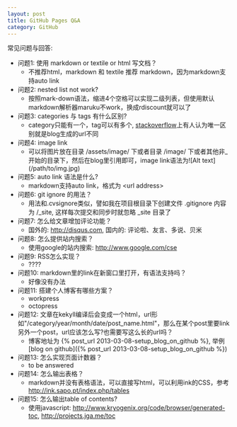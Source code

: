```yaml
---
layout: post
title: GitHub Pages Q&A
category: GitHub
---
```


常见问题与回答:

* 问题1: 使用 markdown or textile or html 写文档？
    * 不推荐html，markdown 和 textile 推荐 markdown，因为markdown支持auto link
* 问题2: nested list not work?
    * 按照mark-down语法，缩进4个空格可以实现二级列表，但使用默认markdown解析器maruku不work，换成rdiscount就可以了
* 问题3: categories 与 tags 有什么区别?
    * category只能有一个，tag可以有多个, <a href="http://stackoverflow.com/questions/8675841/whats-the-difference-between-categories-and-tags-in-jekyll">stackoverflow</a>上有人认为唯一区别就是blog生成的url不同
* 问题4: image link
    * 可以将图片放在目录 /assets/image/ 下或者目录 /image/ 下或者其他非\_开始的目录下，然后在blog里引用即可，image link语法为\!\[Alt text]\(/path/to/img.jpg)
* 问题5: auto link 语法是什么?
    * markdown支持auto link，格式为 &lt;url address>
* 问题6: git ignore 的用法？
    * 用法和.cvsignore类似，譬如我在项目根目录下创建文件 .gitignore 内容为 /_site, 这样每次提交和同步时就忽略 _site 目录了
* 问题7: 怎么给文章增加评论功能？
    * 国外的: <http://disqus.com>, 国内的: 评论啦、友言、多说、贝米
* 问题8: 怎么提供站内搜索？
    * 使用google的站内搜索: <http://www.google.com/cse>
* 问题9: RSS怎么实现？
    * ????
* 问题10: markdown里的link在新窗口里打开，有语法支持吗？
    * 好像没有办法
* 问题11: 搭建个人博客有哪些方案？
    * workpress
    * octopress
* 问题12: 文章在kekyll编译后会变成一个html，url形如"/category/year/month/date/post_name.html"，那么在某个post里要link另外一个post，url应该怎么写?也需要写这么长的url吗？
    * 博客地址为 &#123;% post_url 2013-03-08-setup_blog_on_github %}, 举例[blog on github]({% post_url 2013-03-08-setup_blog_on_github %})
* 问题13: 怎么实现页面计数器？
    * to be answered
* 问题14: 怎么输出表格？
    * markdown并没有表格语法，可以直接写html，可以利用ink的CSS，参考 <http://ink.sapo.pt/index.php/tables>
* 问题15: 怎么输出table of contents?
    * 使用javascript: <http://www.kryogenix.org/code/browser/generated-toc>, <http://projects.jga.me/toc>
